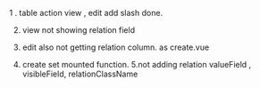 
1 . table action view , edit add slash done.

2. view not showing relation field



3. edit also not getting relation column. as create.vue

4. create set mounted function.
5.not adding relation valueField , visibleField, relationClassName




